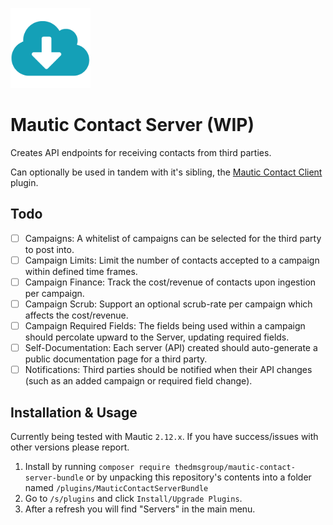 ![](./Assets/img/server.png)
# Mautic Contact Server (WIP)

Creates API endpoints for receiving contacts from third parties.

Can optionally be used in tandem with it's sibling, the [Mautic Contact Client](https://github.com/TheDMSGroup/mautic-contact-client) plugin.

## Todo
- [ ] Campaigns: A whitelist of campaigns can be selected for the third party to post into.
- [ ] Campaign Limits: Limit the number of contacts accepted to a campaign within defined time frames.
- [ ] Campaign Finance: Track the cost/revenue of contacts upon ingestion per campaign.
- [ ] Campaign Scrub: Support an optional scrub-rate per campaign which affects the cost/revenue.
- [ ] Campaign Required Fields: The fields being used within a campaign should percolate upward to the Server, updating required fields.
- [ ] Self-Documentation: Each server (API) created should auto-generate a public documentation page for a third party. 
- [ ] Notifications: Third parties should be notified when their API changes (such as an added campaign or required field change).

## Installation & Usage

Currently being tested with Mautic `2.12.x`.
If you have success/issues with other versions please report.

1. Install by running `composer require thedmsgroup/mautic-contact-server-bundle` or by unpacking this repository's contents into a folder named `/plugins/MauticContactServerBundle`
2. Go to `/s/plugins` and click `Install/Upgrade Plugins`.
3. After a refresh you will find "Servers" in the main menu.

